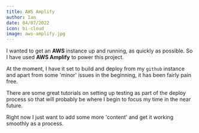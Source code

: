 ```yaml
---
title: AWS Amplify
author: Ian
date: 04/07/2022
icon: bi-cloud
image: aws-amplify.jpg
---
```


I wanted to get an **AWS** instance up and running, as quickly as possible. So I have used **AWS Amplify** to power this project.

At the moment, I have it set to build and deploy from my `github` instance and apart from some 'minor' issues in the beginning, it has been fairly pain free.

There are some great tutorials on setting up testing as part of the deploy process so that will probably be where I begin to focus my time in the near future.

Right now I just want to add some more 'content' and get it working smoothly as a process.
